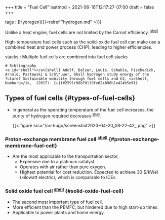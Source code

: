+++
title = "Fuel Cell"
lastmod = 2021-06-16T12:17:27-07:00
draft = false
+++

tags
: [Hydrogen]({{<relref "hydrogen.md" >}})


Unlike a heat engine, fuel cells are not limited by the Carnot efficiency. <sup id="2591c98b70119fe624898b1e424b5e91"><a href="#shell" title="Adolf, Balzer, Louis, Schabla, Fischedick, Arnold, Pastowski \&amp; Sch\uwer, Shell hydrogen study energy of the future? Sustainable mobility through fuel cells and h2, {Shell, Hamburg}, v(), (2017).">shell</a></sup>


High-temperature fuel cells such as the solid-oxide fuel cell can make use a combined heat and power process (CHP), leading to higher efficiencies.


stacks
: Multiple fuel cells are combined into fuel cell stacks

    # Bibliography
    <a id="shell"></a>[shell] Adolf, Balzer, Louis, Schabla, Fischedick, Arnold, Pastowski & Sch\"uwer, Shell hydrogen study energy of the future? Sustainable mobility through fuel cells and h2, <i>Shell, Hamburg</i>,  (2017). [↩](#2591c98b70119fe624898b1e424b5e91)


## Types of fuel cells {#types-of-fuel-cells}

-   In general as the operating temperature of the fuel cell increases, the purity of hydrogen required decreases <sup id="2591c98b70119fe624898b1e424b5e91"><a href="#shell" title="Adolf, Balzer, Louis, Schabla, Fischedick, Arnold, Pastowski \&amp; Sch\uwer, Shell hydrogen study energy of the future? Sustainable mobility through fuel cells and h2, {Shell, Hamburg}, v(), (2017).">shell</a></sup>.

    {{< figure src="/ox-hugo/screenshot2020-04-20_08-22-42_.png" >}}


### Proton-exchange membrane fuel cell <sup id="2591c98b70119fe624898b1e424b5e91"><a href="#shell" title="Adolf, Balzer, Louis, Schabla, Fischedick, Arnold, Pastowski \&amp; Sch\uwer, Shell hydrogen study energy of the future? Sustainable mobility through fuel cells and h2, {Shell, Hamburg}, v(), (2017).">shell</a></sup> {#proton-exchange-membrane-fuel-cell}

-   Are the most applicable to the transportation sector,
    -   Expensive due to a platinum catalyst.
    -   Operates with air rather than pure oxygen.
    -   Highest potential for cost reduction. Expected to achieve 30 $/kWel (kilowatt electric), which is comparable to ICEs.


### Solid oxide fuel cell <sup id="2591c98b70119fe624898b1e424b5e91"><a href="#shell" title="Adolf, Balzer, Louis, Schabla, Fischedick, Arnold, Pastowski \&amp; Sch\uwer, Shell hydrogen study energy of the future? Sustainable mobility through fuel cells and h2, {Shell, Hamburg}, v(), (2017).">shell</a></sup> {#solid-oxide-fuel-cell}

-   The second most important type of fuel cell.
-   More efficient than the PEMFC, but hindered due to high start-up times.
-   Applicable to power plants and home energy.